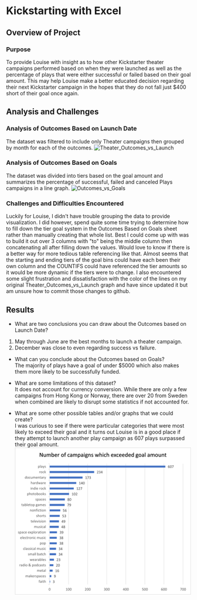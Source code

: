 # Kickstarting with Excel

## Overview of Project   

### Purpose
To provide Louise with insight as to how other Kickstarter theater campaigns performed based on when they were launched as well as the percentage of plays that were either successful or failed based on their goal amount. This may help Louise make a better educated decision regarding their next Kickstarter campaign in the hopes that they do not fall just $400 short of their goal once again.

## Analysis and Challenges

### Analysis of Outcomes Based on Launch Date
The dataset was filtered to include only Theater campaigns then grouped by month for each of the outcomes. 
![Theater_Outcomes_vs_Launch](https://user-images.githubusercontent.com/15967377/162595252-d941224c-f7aa-4a10-af43-005e741ce54a.png)

### Analysis of Outcomes Based on Goals
The dataset was divided into tiers based on the goal amount and summarizes the percentage of successful, failed and canceled Plays campaigns in a line graph.
![Outcomes_vs_Goals](https://user-images.githubusercontent.com/15967377/162595253-77d442a1-67dd-45f5-a02a-9f3ad10b5e8c.png)

### Challenges and Difficulties Encountered
Luckily for Louise, I didn't have trouble grouping the data to provide visualization. 
I did however, spend quite some time trying to determine how to fill down the tier goal system in the Outcomes Based on Goals sheet rather than manually creating that whole list. Best I could come up with was to build it out over 3 columns with "to" being the middle column then concatenating all after filling down the values. Would love to know if there is a better way for more tedious table referencing like that. Almost seems that the starting and ending tiers of the goal bins could have each been their own column and the COUNTIFS could have referenced the tier amounts so it would be more dynamic if the tiers were to change.
I also encountered some slight frustration and dissatisfaction with the color of the lines on my original Theater_Outcomes_vs_Launch graph and have since updated it but am unsure how to commit those changes to github.

## Results
- What are two conclusions you can draw about the Outcomes based on Launch Date?
1. May through June are the best months to launch a theater campaign.
2. December was close to even regarding success vs failure.

- What can you conclude about the Outcomes based on Goals?  
The majority of plays have a goal of under $5000 which also makes them more likely to be successfully funded.

- What are some limitations of this dataset?  
It does not account for currency conversion. While there are only a few campaigns from Hong Kong or Norway, there are over 20 from Sweden when combined are likely to disrupt some statistics if not accounted for.

- What are some other possible tables and/or graphs that we could create?  
I was curious to see if there were particular categories that were most likely to exceed their goal and it turns out Louise is in a good place if they attempt to launch another play campaign as 607 plays surpassed their goal amount. 
![Exceeded_Goal](https://github.com/frankiebones/kickstarter-analysis/blob/main/exceeded_goal.png?raw=true)


